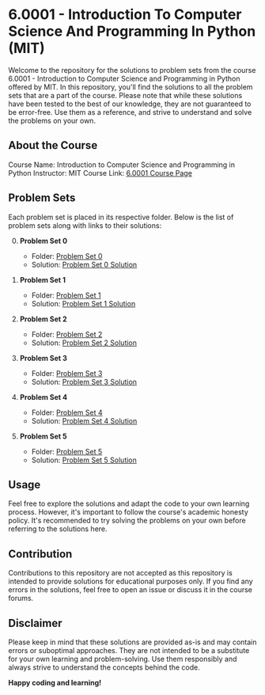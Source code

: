 # 6.0001 - Introduction To Computer Science And Programming In Python (MIT)

Welcome to the repository for the solutions to problem sets from the course 6.0001 - Introduction to Computer Science and Programming in Python offered by MIT. In this repository, you'll find the solutions to all the problem sets that are a part of the course. Please note that while these solutions have been tested to the best of our knowledge, they are not guaranteed to be error-free. Use them as a reference, and strive to understand and solve the problems on your own.

## About the Course

Course Name: Introduction to Computer Science and Programming in Python
Instructor: MIT
Course Link: [6.0001 Course Page](https://ocw.mit.edu/courses/6-0001-introduction-to-computer-science-and-programming-in-python-fall-2016/)

## Problem Sets

Each problem set is placed in its respective folder. Below is the list of problem sets along with links to their solutions:

0. **Problem Set 0**
   - Folder: [Problem Set 0](./pset_0)
   - Solution: [Problem Set 0 Solution](./pset_0/pset_0.py)

1. **Problem Set 1**
   - Folder: [Problem Set 1](./pset_1)
   - Solution: [Problem Set 1 Solution](./pset_1/problem_set_1_solution.py)

2. **Problem Set 2**
   - Folder: [Problem Set 2](./pset_2)
   - Solution: [Problem Set 2 Solution](./pset_2/problem_set_2_solution.py)

3. **Problem Set 3**
   - Folder: [Problem Set 3](./pset_3)
   - Solution: [Problem Set 3 Solution](./pset_3/problem_set_3_solution.py)

4. **Problem Set 4**
   - Folder: [Problem Set 4](./pset_4)
   - Solution: [Problem Set 4 Solution](./pset_4/problem_set_4_solution.py)

5. **Problem Set 5**
   - Folder: [Problem Set 5](./pset_5)
   - Solution: [Problem Set 5 Solution](./pset_5/problem_set_5_solution.py)

## Usage

Feel free to explore the solutions and adapt the code to your own learning process. However, it's important to follow the course's academic honesty policy. It's recommended to try solving the problems on your own before referring to the solutions here.

## Contribution

Contributions to this repository are not accepted as this repository is intended to provide solutions for educational purposes only. If you find any errors in the solutions, feel free to open an issue or discuss it in the course forums.

## Disclaimer

Please keep in mind that these solutions are provided as-is and may contain errors or suboptimal approaches. They are not intended to be a substitute for your own learning and problem-solving. Use them responsibly and always strive to understand the concepts behind the code.

**Happy coding and learning!**
